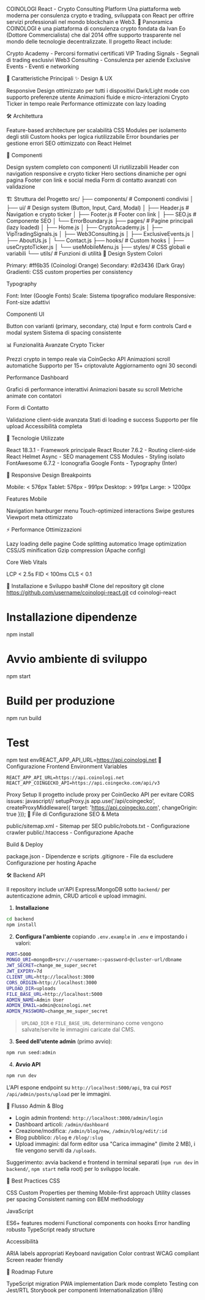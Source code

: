 COINOLOGI React - Crypto Consulting Platform
Una piattaforma web moderna per consulenza crypto e trading, sviluppata con React per offrire servizi professionali nel mondo blockchain e Web3.
🌟 Panoramica
COINOLOGI è una piattaforma di consulenza crypto fondata da Ivan Eo (Dottore Commercialista) che dal 2014 offre supporto trasparente nel mondo delle tecnologie decentralizzate. Il progetto React include:

Crypto Academy - Percorsi formativi certificati
VIP Trading Signals - Segnali di trading esclusivi
Web3 Consulting - Consulenza per aziende
Exclusive Events - Eventi e networking

🚀 Caratteristiche Principali
✨ Design & UX

Responsive Design ottimizzato per tutti i dispositivi
Dark/Light mode con supporto preferenze utente
Animazioni fluide e micro-interazioni
Crypto Ticker in tempo reale
Performance ottimizzate con lazy loading

🛠️ Architettura

Feature-based architecture per scalabilità
CSS Modules per isolamento degli stili
Custom hooks per logica riutilizzabile
Error boundaries per gestione errori
SEO ottimizzato con React Helmet

📱 Componenti

Design system completo con componenti UI riutilizzabili
Header con navigation responsive e crypto ticker
Hero sections dinamiche per ogni pagina
Footer con link e social media
Form di contatto avanzati con validazione

🏗️ Struttura del Progetto
src/
├── components/          # Componenti condivisi
│   ├── ui/             # Design system (Button, Input, Card, Modal)
│   ├── Header.js       # Navigation e crypto ticker
│   ├── Footer.js       # Footer con link
│   ├── SEO.js          # Componente SEO
│   └── ErrorBoundary.js
├── pages/              # Pagine principali (lazy loaded)
│   ├── Home.js
│   ├── CryptoAcademy.js
│   ├── VipTradingSignals.js
│   ├── Web3Consulting.js
│   ├── ExclusiveEvents.js
│   ├── AboutUs.js
│   └── Contact.js
├── hooks/              # Custom hooks
│   ├── useCryptoTicker.js
│   └── useMobileMenu.js
├── styles/             # CSS globali e variabili
└── utils/              # Funzioni di utilità
🎨 Design System
Colori

Primary: #ff6b35 (Coinologi Orange)
Secondary: #2d3436 (Dark Gray)
Gradienti: CSS custom properties per consistency

Typography

Font: Inter (Google Fonts)
Scale: Sistema tipografico modulare
Responsive: Font-size adattivi

Componenti UI

Button con varianti (primary, secondary, cta)
Input e form controls
Card e modal system
Sistema di spacing consistente

📊 Funzionalità Avanzate
Crypto Ticker

Prezzi crypto in tempo reale via CoinGecko API
Animazioni scroll automatiche
Supporto per 15+ criptovalute
Aggiornamento ogni 30 secondi

Performance Dashboard

Grafici di performance interattivi
Animazioni basate su scroll
Metriche animate con contatori

Form di Contatto

Validazione client-side avanzata
Stati di loading e success
Supporto per file upload
Accessibilità completa

🔧 Tecnologie Utilizzate

React 18.3.1 - Framework principale
React Router 7.6.2 - Routing client-side
React Helmet Async - SEO management
CSS Modules - Styling isolato
FontAwesome 6.7.2 - Iconografia
Google Fonts - Typography (Inter)

📱 Responsive Design
Breakpoints

Mobile: < 576px
Tablet: 576px - 991px
Desktop: > 991px
Large: > 1200px

Features Mobile

Navigation hamburger menu
Touch-optimized interactions
Swipe gestures
Viewport meta ottimizzato

⚡ Performance
Ottimizzazioni

Lazy loading delle pagine
Code splitting automatico
Image optimization
CSS/JS minification
Gzip compression (Apache config)

Core Web Vitals

LCP < 2.5s
FID < 100ms
CLS < 0.1

🚀 Installazione e Sviluppo
bash# Clone del repository
git clone https://github.com/username/coinologi-react.git
cd coinologi-react

# Installazione dipendenze
npm install

# Avvio ambiente di sviluppo
npm start

# Build per produzione
npm run build

# Test
npm test
envREACT_APP_API_URL=https://api.coinologi.net
🔧 Configurazione Frontend
Environment Variables
```
REACT_APP_API_URL=https://api.coinologi.net
REACT_APP_COINGECKO_API=https://api.coingecko.com/api/v3
```
Proxy Setup
Il progetto include proxy per CoinGecko API per evitare CORS issues:
javascript// setupProxy.js
app.use('/api/coingecko', createProxyMiddleware({
  target: 'https://api.coingecko.com',
  changeOrigin: true
}));
📁 File di Configurazione
SEO & Meta

public/sitemap.xml - Sitemap per SEO
public/robots.txt - Configurazione crawler
public/.htaccess - Configurazione Apache

Build & Deploy

package.json - Dipendenze e scripts
.gitignore - File da escludere
Configurazione per hosting Apache

🛠️ Backend API

Il repository include un'API Express/MongoDB sotto `backend/` per autenticazione admin, CRUD articoli e upload immagini.

1. **Installazione**
  ```bash
  cd backend
  npm install
  ```

2. **Configura l'ambiente** copiando `.env.example` in `.env` e impostando i valori:
  ```bash
  PORT=5000
  MONGO_URI=mongodb+srv://<username>:<password>@cluster-url/dbname
  JWT_SECRET=change_me_super_secret
  JWT_EXPIRY=7d
  CLIENT_URL=http://localhost:3000
  CORS_ORIGIN=http://localhost:3000
  UPLOAD_DIR=uploads
  FILE_BASE_URL=http://localhost:5000
  ADMIN_NAME=Admin User
  ADMIN_EMAIL=admin@coinologi.net
  ADMIN_PASSWORD=change_me_super_secret
  ```
  > `UPLOAD_DIR` e `FILE_BASE_URL` determinano come vengono salvate/servite le immagini caricate dal CMS.

3. **Seed dell'utente admin** (primo avvio):
  ```bash
  npm run seed:admin
  ```

4. **Avvio API**
  ```bash
  npm run dev
  ```

L'API espone endpoint su `http://localhost:5000/api`, tra cui `POST /api/admin/posts/upload` per le immagini.

🧭 Flusso Admin & Blog

- Login admin frontend: `http://localhost:3000/admin/login`
- Dashboard articoli: `/admin/dashboard`
- Creazione/modifica: `/admin/blog/new`, `/admin/blog/edit/:id`
- Blog pubblico: `/blog` e `/blog/:slug`
- Upload immagini: dal form editor usa "Carica immagine" (limite 2 MB), i file vengono serviti da `/uploads`.

Suggerimento: avvia backend e frontend in terminal separati (`npm run dev` in `backend/`, `npm start` nella root) per lo sviluppo locale.

🎯 Best Practices
CSS

CSS Custom Properties per theming
Mobile-first approach
Utility classes per spacing
Consistent naming con BEM methodology

JavaScript

ES6+ features moderni
Functional components con hooks
Error handling robusto
TypeScript ready structure

Accessibilità

ARIA labels appropriati
Keyboard navigation
Color contrast WCAG compliant
Screen reader friendly

🔮 Roadmap Future

 TypeScript migration
 PWA implementation
 Dark mode completo
 Testing con Jest/RTL
 Storybook per componenti
 Internationalization (i18n)
